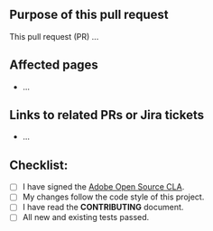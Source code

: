 ## Purpose of this pull request

<!--- Describe your changes in detail -->

This pull request (PR) ...

## Affected pages

<!-- REQUIRED List the pages/URLs on the [Adobe devsite](https://developer.adobe.com/. Not needed for large numbers of files. -->

-  ...

## Links to related PRs or Jira tickets

<!--  OPTIONAL - REMOVE THIS SECTION IF NOT USED. Add links to PRs/tickets that required documentation updates -->

-  ...

<!--
If you are fixing a GitHub issue, note it using GitHub keyword format (https://help.github.com/en/articles/closing-issues-using-keywords#closing-an-issue-in-a-different-repository) to close the issue when this pull request is merged. Example: `Fixes #1234`
`beta` is the default branch. Merged pull requests to `main` go live on the site automatically.
See Contribution guidelines (https://github.com/magento/devdocs/blob/master/.github/CONTRIBUTING.md) for more information.
-->

## Checklist:

<!--- Go over all the following points, and put an `x` in all the boxes that apply. -->

- [ ] I have signed the [Adobe Open Source CLA](https://opensource.adobe.com/cla.html).
- [ ] My changes follow the code style of this project.
- [ ] I have read the **CONTRIBUTING** document.
- [ ] All new and existing tests passed.